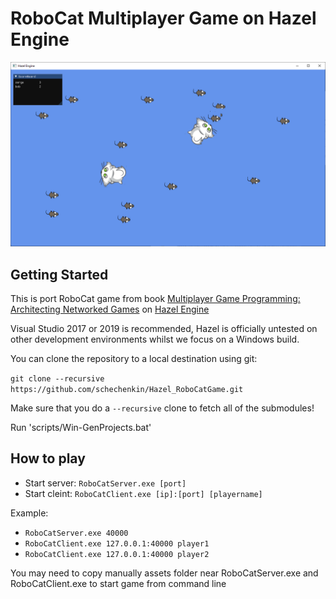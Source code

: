 # RoboCat Multiplayer Game on Hazel Engine

![RoboCat](/Resources/Branding/robocat.png?raw=true "Hazel")

## Getting Started
This is port RoboCat game from book [Multiplayer Game Programming: Architecting Networked Games](https://www.amazon.com/Multiplayer-Game-Programming-Architecting-Networked/dp/0134034309) on [Hazel Engine](https://github.com/TheCherno/Hazel)

Visual Studio 2017 or 2019 is recommended, Hazel is officially untested on other development environments whilst we focus on a Windows build.

You can clone the repository to a local destination using git:

`git clone --recursive https://github.com/schechenkin/Hazel_RoboCatGame.git`

Make sure that you do a `--recursive` clone to fetch all of the submodules!

Run 'scripts/Win-GenProjects.bat'

## How to play

- Start server: `RoboCatServer.exe [port]`
- Start cleint: `RoboCatClient.exe [ip]:[port] [playername]`

Example:
- `RoboCatServer.exe 40000`
- `RoboCatClient.exe 127.0.0.1:40000 player1`
- `RoboCatClient.exe 127.0.0.1:40000 player2`

You may need to copy manually assets folder near RoboCatServer.exe and RoboCatClient.exe to start game from command line
